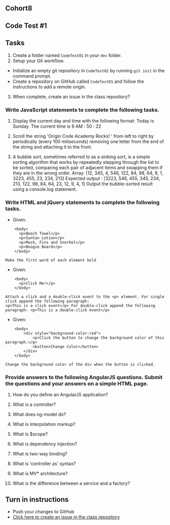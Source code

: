 ## Cohort8

## Code Test #1

## Tasks
1. Create a folder named `CodeTest01` in your `dev` folder.
2. Setup your Git workflow.
  - Initialize an empty git repository in `CodeTest01` by running `git init` in the command prompt.
  - Create a repository on GitHub called `CodeTest01` and follow the instructions to add a remote origin.
 3. When complete, create an issue in the class repository?

### Write JavaScript statements to complete the following tasks.

1.  Display the current day and time with the following format:  Today is Sunday. The current time is 9 AM : 50 : 22

2.  Scroll the string 'Origin Code Academy Rocks! ' from left to right by periodically (every 100 miliseconds) removing one letter from the end of the string and attaching it to the front. 

3. A bubble sort, sometimes referred to as a sinking sort, is a simple sorting algorithm that works by repeatedly stepping through the list to be sorted, comparing each pair of adjacent items and swapping them if they are in the wrong order. 
Array: [12, 345, 4, 546, 122, 84, 98, 64, 9, 1, 3223, 455, 23, 234, 213]
Expected output : [3223, 546, 455, 345, 234, 213, 122, 98, 84, 64, 23, 12, 9, 4, 1]
Output the bubble-sorted result using a console.log statement.

### Write HTML and jQuery statements to complete the following tasks.

* Given:
```
	<body>
	  <p>Beach Towel</p>
	  <p>Suntan Lotion</p>
	  <p>Mask, Fins and Snorkel</p>
	  <p>Boogie Board</p>
	</body>
```
	Make the first word of each element bold

* Given:
```
 	<body>
 	  <p>Click Me!</p>
 	</body>
 ```
 
 	Attach a click and a double-click event to the <p> element. For single click append the following paragraph: 
	<p>This is a click event</p> For double-click append the following paragraph: <p>This is a double-click event</p>


* Given:
```
	<body>
		<div style="background-color:red"> 
			<p>Click the button to change the background color of this paragraph.</p> 
			<button>Change Color</button> 
		</div>
	</body>
```
	Change the background color of the div when the button is clicked.



### Provide answers to the following AngularJS questions. Submit the questions and your answers on a simple HTML page.

1. How do you define an AngularJS application?

2. What is a controller?

3. What does ng-model do?

4. What is interpolation markup?

5. What is $scope?

6. What is dependency injection?

7. What is two-way binding?

8. What is 'controller as' syntax?

9. What is MV* architecture?

10. What is the difference between a service and a factory?


## Turn in instructions
* Push your changes to GitHub 
* [Click here to create an issue in the class repository](https://www.github.com/OriginCodeAcademy/Cohort8/issues/new?title=09-CodeTest01&body=1.%20Where%20can%20I%20find%20your%20repository%3F%20(Paste%20the%20url%20of%20your%20repository%20below)%0A%0A2.%20On%20a%20scale%20of%201-10%2C%20how%20difficult%20did%20you%20find%20this%20assignment%20to%20be%3F%0A%0A)